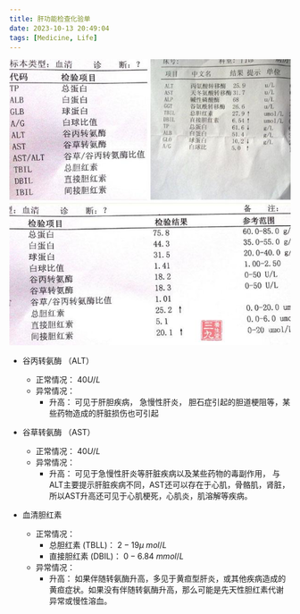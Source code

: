 ```yaml
---
title: 肝功能检查化验单
date: 2023-10-13 20:49:04
tags: [Medicine, Life]
---
```


![](/img/肝功能检查化验单Demo.jpeg)

- 谷丙转氨酶 （ALT）
  - 正常情况： $40U / L$
  - 异常情况：
    - 升高： 可见于肝胆疾病， 急慢性肝炎， 胆石症引起的胆道梗阻等，某些药物造成的肝脏损伤也可引起

- 谷草转氨酶 （AST）
  - 正常情况： $40U / L$
  - 异常情况：
    - 升高： 可见于急慢性肝炎等肝脏疾病以及某些药物的毒副作用， 与ALT主要提示肝脏疾病不同，AST还可以存在于心肌，骨骼肌，肾脏，所以AST升高还可见于心肌梗死，心肌炎，肌溶解等疾病。

- 血清胆红素
  - 正常情况：
    - 总胆红素 (TBLL)： $2-19 \mu \> mol/L$
    - 直接胆红素 (DBIL)： $0-6.84 \> mmol/L$
  - 异常情况：
    - 升高： 如果伴随转氨酶升高，多见于黄疸型肝炎，或其他疾病造成的黄疸症状。如果没有伴随转氨酶升高，那么可能是先天性胆红素代谢异常或慢性溶血。
